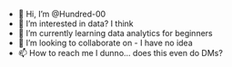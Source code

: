 - 👋 Hi, I’m @Hundred-00
- 👀 I’m interested in data? I think
- 🌱 I’m currently learning data analytics for beginners
- 💞️ I’m looking to collaborate on - I have no idea
- 📫 How to reach me I dunno... does this even do DMs?

<!---
Hundred-00/Hundred-00 is a ✨ special ✨ repository because its `README.md` (this file) appears on your GitHub profile.
You can click the Preview link to take a look at your changes.
--->
